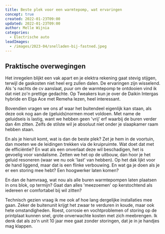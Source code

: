 ```yaml
---
title: Beste plek voor een warmtepomp, wat ervaringen
concept: true
created: 2022-01-23T09:00
updated: 2022-01-23T09:00
author: Melle Wijnia
categories:
  - Electrische auto
leadImages:
  - /images/2023-04/snelladen-bij-fastned.jpeg
---
```


## Praktische overwegingen

Het inregelen blijkt een vak apart en je elektra rekening gaat stevig stijgen, terwijl de gaskosten niet heel erg zullen dalen.
De ervaringen zijn wisselend.
Als 's nachts de cv aanslaat, puur om de warmtepomp te ontdooien vind ik dat niet zo'n prettige gedachte.
Op Tweakers kun je over de Daikin Intergas hybride en Elga Ace met Remeha lezen, heel interessant.

Bovendien vragen we ons af waar het buitendeel eigenlijk kan staan, als deze ook nog aan de (geluids)normen moet voldoen.
Met name de geluidseis is lastig, want we hebben geen 'vrij' erf waarbij de buren verder dan 4m zitten.
Zelfs de stilste wil je absoluut niet onder je slaapkamer raam hebben staan.

En als je hieruit komt, wat is dan de beste plek?
Zet je hem in de voortuin, dan moeten we de leidingen trekken via de kruipruimte.
Wat doet dat met de efficiëntie?
En wat als een onverlaat deze wil beschadigen, het is gevoelig voor vandalisme.
Zetten we het op de uitbouw, dan hoor je het geluid resoneren (waar we nu ook 'last' van hebben).
Op het dak lijkt voor de hand liggend, maar dat is een flinke verbouwing.
En wat ga je doen als je er een storing mee hebt?
Een hoogwerker laten komen?

En dan de hamvraag, wat nou als alle buren warmtepompen laten plaatsen in ons blok, op termijn?
Gaat dan alles 'meezoemen' op kerstochtend als iedereen er comfortabel bij wil zitten?

Technisch gezien vraag ik me ook af hoe lang dergelijke installaties mee gaan.
Zeker de buitenunit krijgt het zwaar te verduren in koude, maar ook hete omstandigheden.
Roest, corrosie en vochtproblemen of storing op de printplaat kunnen snel, grote onverwachte kosten met zich meebrengen.
Ik denk dat als zo'n unit 10 jaar mee gaat zonder storingen, dat je in je handjes mag klappen.

<!-- Buiten en binnendeel? Resonanties in leidingen... draait 24/7 ook in de nacht -->
